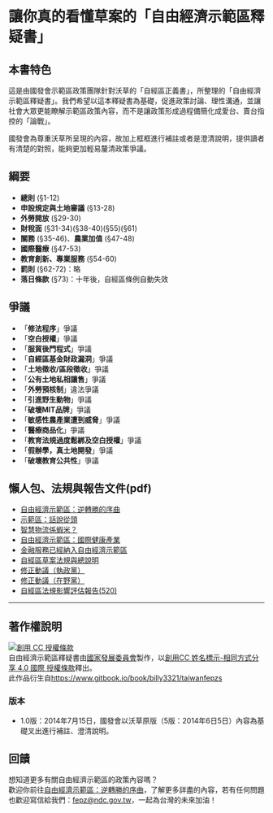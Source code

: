 # 讓你真的看懂草案的「自由經濟示範區釋疑書」

## 本書特色

這是由國發會示範區政策團隊針對沃草的「自經區正義書」，所整理的「自由經濟示範區釋疑書」。我們希望以這本釋疑書為基礎，促進政策討論、理性溝通，並讓社會大眾更能瞭解示範區政策內容，而不是讓政策形成過程備簡化成愛台、賣台指控的「論戰」。


國發會為尊重沃草所呈現的內容，故加上框框進行補註或者是澄清說明，提供讀者有清楚的對照，能夠更加輕易釐清政策爭議。


## 綱要

* **總則** (§1-12)
* **申設規定與土地審議** (§13-28)
* **外勞開放** (§29-30)
* **財稅面** (§31-34)(§38-40)(§55)(§61)
* **關務** (§35-46)、**農業加值** (§47-48)
* **國際醫療** (§47-53)
* **教育創新、專業服務** (§54-60)
* **罰則** (§62-72)：略
* **落日條款** (§73)：十年後，自經區條例自動失效

## 爭議
* 「**修法程序**」爭議
* 「**空白授權**」爭議
* 「**服貿後門程式**」爭議
* 「**自經區基金財政漏洞**」爭議
* 「**土地徵收/區段徵收**」爭議
* 「**公有土地私相讓售**」爭議
* 「**外勞預核制**」違法爭議
* 「**引進野生動物**」爭議
* 「**破壞MIT品牌**」爭議
* 「**敏感性農產業遭到威脅**」爭議
* 「**醫療商品化**」爭議
* 「**教育法規過度鬆綁及空白授權**」爭議
* 「**假辦學，真土地開發**」爭議
* 「**破壞教育公共性**」爭議

## 懶人包、法規與報告文件(pdf)
* [自由經濟示範區：逆轉勝的序曲](http://about.fepz.org.tw/)
* [示範區：話說從頭](http://www.slideshare.net/NDCFepz/part-2-35993451)
* [智慧物流係蝦米？](http://taiwan-ftz.com/public/Data/47416334571.pdf)
* [自由經濟示範區：國際健康產業](http://www.mohw.gov.tw/MOHW_Upload/doc/%E5%9C%8B%E9%9A%9B%E5%81%A5%E5%BA%B7%E7%94%A2%E6%A5%AD%E6%87%B6%E4%BA%BA%E5%8C%85-1030625_0045708001.pdf)
* [金融服務已經納入自由經濟示範區](http://www.fsc.gov.tw/ch/home.jsp?id=431&parentpath=0,2)
* [自經區草案法規與總說明](http://www.fepz.org.tw/dn.aspx?uid=34042)
* [修正動議（執政黨）](https://drive.google.com/file/d/0B6ZiS9f8Cm9qbzJwWmVJNW9pRDQ/edit?usp=sharing)
* [修正動議（在野黨）](https://drive.google.com/file/d/0B6ZiS9f8Cm9qWkQtMTFJR2dFejA/edit?usp=sharing)
* [自經區法規影響評估報告(520)](http://www.fepz.org.tw/dn.aspx?uid=35707)


---

## 著作權說明

<a rel="license" href="http://creativecommons.org/licenses/by-sa/4.0/"><img alt="創用 CC 授權條款" style="border-width:0" src="https://i.creativecommons.org/l/by-sa/4.0/88x31.png" /></a><br /><span xmlns:dct="http://purl.org/dc/terms/" href="http://purl.org/dc/dcmitype/Text" property="dct:title" rel="dct:type">自由經濟示範區釋疑書</span>由<a xmlns:cc="http://creativecommons.org/ns#" href="http://www.ndc.gov.tw" property="cc:attributionName" rel="cc:attributionURL">國家發展委員會</a>製作，以<a rel="license" href="http://creativecommons.org/licenses/by-sa/4.0/">創用CC 姓名標示-相同方式分享 4.0 國際 授權條款</a>釋出。<br />此作品衍生自<a xmlns:dct="http://purl.org/dc/terms/" href="https://www.gitbook.io/book/billy3321/taiwanfepzs" rel="dct:source">https://www.gitbook.io/book/billy3321/taiwanfepzs</a>

### 版本

* 1.0版：2014年7月15日，國發會以沃草原版（5版：2014年6日5日）內容為基礎叉出進行補註、澄清說明。

## 回饋

想知道更多有關自由經濟示範區的政策內容嗎？<br/>
歡迎你前往[自由經濟示範區：逆轉勝的序曲](http://www.fepz.org.tw/)，了解更多詳盡的內容，若有任何問題也歡迎寫信給我們：fepz@ndc.gov.tw，一起為台灣的未來加油！

